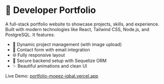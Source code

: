 # 💼 Developer Portfolio

A full-stack portfolio website to showcase projects, skills, and experience. Built with modern technologies like React, Tailwind CSS, Node.js, and PostgreSQL. It features:

- 📂 Dynamic project management (with image upload)
- 📨 Contact form with email integration
- 🌐 Fully responsive layout
- 🔐 Secure backend setup with Sequelize ORM
- ✨ Beautiful animations and clean UI

Live Demo: [portfolio-moeez-iqbal.vercel.app](https://portfolio-moeez-iqbal.vercel.app/) 
